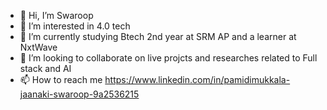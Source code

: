 - 👋 Hi, I’m Swaroop
- 👀 I’m interested in 4.0 tech
- 🌱 I’m currently studying Btech 2nd year at SRM AP and a learner at NxtWave
- 💞 I’m looking to collaborate on live projcts and researches related to Full stack and AI
- 📫 How to reach me https://www.linkedin.com/in/pamidimukkala-jaanaki-swaroop-9a2536215

<!---
Ichigosenku/Ichigosenku is a ✨ special ✨ repository because its `README.md` (this file) appears on your GitHub profile.
You can click the Preview link to take a look at your changes.
--->
